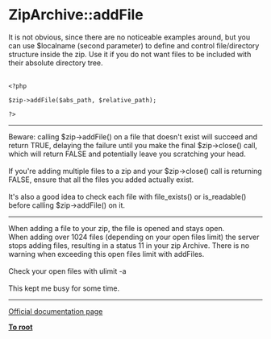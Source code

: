 # ZipArchive::addFile



It is not obvious, since there are no noticeable examples around, but you can use $localname (second parameter) to define and control file/directory structure inside the zip. Use it if you do not want files to be included with their absolute directory tree.<br><br>

```
<?php

$zip->addFile($abs_path, $relative_path);

?>
```
  

---

Beware: calling $zip-&gt;addFile() on a file that doesn&apos;t exist will succeed and return TRUE, delaying the failure until you make the final $zip-&gt;close() call, which will return FALSE and potentially leave you scratching your head.<br><br>If you&apos;re adding multiple files to a zip and your $zip-&gt;close() call is returning FALSE, ensure that all the files you added actually exist.<br><br>It&apos;s also a good idea to check each file with file_exists() or is_readable() before calling $zip-&gt;addFile() on it.  

---

When adding a file to your zip, the file is opened and stays open.<br>When adding over 1024 files (depending on your open files limit) the server stops adding files, resulting in a status 11 in your zip Archive. There is no warning when exceeding this open files limit with addFiles.<br><br>Check your open files with ulimit -a<br><br>This kept me busy for some time.  

---

[Official documentation page](https://www.php.net/manual/en/ziparchive.addfile.php)

**[To root](/README.md)**